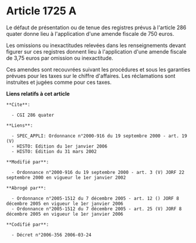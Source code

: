 # Article 1725 A

Le défaut de présentation ou de tenue des registres prévus à l'article 286 quater donne lieu à l'application d'une amende
fiscale de 750 euros.

Les omissions ou inexactitudes relevées dans les renseignements devant figurer sur ces registres donnent lieu à l'application
d'une amende fiscale de 3,75 euros par omission ou inexactitude.

Ces amendes sont recouvrées suivant les procédures et sous les garanties prévues pour les taxes sur le chiffre d'affaires.
Les réclamations sont instruites et jugées comme pour ces taxes.

**Liens relatifs à cet article**

	**Cite**:

	  - CGI 286 quater

	**Liens**:

	  - SPEC_APPLI: Ordonnance n°2000-916 du 19 septembre 2000 - art. 19 (V)
	  - HISTO: Edition du 1er janvier 2006
	  - HISTO: Edition du 31 mars 2002

	**Modifié par**:

	  - Ordonnance n°2000-916 du 19 septembre 2000 - art. 3 (V) JORF 22 septembre 2000 en vigueur le 1er janvier 2002

	**Abrogé par**:

	  - Ordonnance n°2005-1512 du 7 décembre 2005 - art. 12 () JORF 8 décembre 2005 en vigueur le 1er janvier 2006
	  - Ordonnance n°2005-1512 du 7 décembre 2005 - art. 25 (V) JORF 8 décembre 2005 en vigueur le 1er janvier 2006

	**Codifié par**:

	  - Décret n°2006-356 2006-03-24
